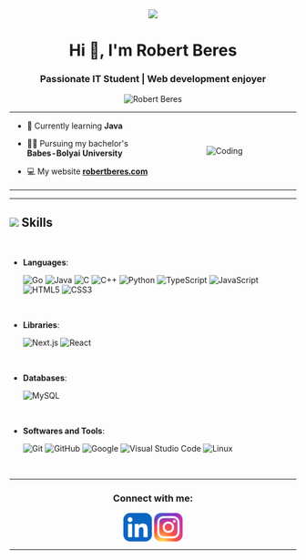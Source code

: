 <p align="center"><picture align="center"><img align="center" src = "https://github.com/7oSkaaa/7oSkaaa/blob/main/Images/about_me.gif?raw=true" width = 50px></picture></p>
<h1 align="center">Hi 👋, I'm Robert Beres</h1>
<h3 align="center">Passionate IT Student | Web development enjoyer</h3>
<p align="center"> <img src="https://komarev.com/ghpvc/?username=Robert076&label=Profile%20views&color=0e75b6&style=flat" alt="Robert Beres" /> </p>

<table align="center">
<tr border="none">
<td width="50%" align="left">
  
- 🌱 Currently learning **Java**

- 🧑‍🎓 Pursuing my bachelor's **Babes-Bolyai University**

- 💻 My website **<a href="https://robertberes.com">robertberes.com</a>**

</td>
<td width="50%" align="center">

  <img align="center" alt="Coding" width="450" src="https://repository-images.githubusercontent.com/588181932/e36ec678-7984-4cdd-8e4c-a3932772ff8e">

  
  </td>
</tr>
</table>

---


## <img src="https://media2.giphy.com/media/QssGEmpkyEOhBCb7e1/giphy.gif?cid=ecf05e47a0n3gi1bfqntqmob8g9aid1oyj2wr3ds3mg700bl&rid=giphy.gif" width ="25"><b> Skills</b>
<br>

<p align="center">

- **Languages**:
  
    ![Go](https://img.shields.io/badge/Go-%2300ADD8.svg?style=for-the-badge&logo=go&logoColor=white)
    ![Java](https://img.shields.io/badge/Java-%23ED8B00.svg?style=for-the-badge&logo=java&logoColor=white)
    ![C](https://img.shields.io/badge/C%20-%232370ED.svg?style=for-the-badge&logo=c&logoColor=white)
    ![C++](https://img.shields.io/badge/C++%20-%2300599C.svg?style=for-the-badge&logo=c%2B%2B&logoColor=white)
    ![Python](https://img.shields.io/badge/Python%20-%2314354C.svg?style=for-the-badge&logo=python&logoColor=white)
    ![TypeScript](https://img.shields.io/badge/TypeScript-%23007ACC.svg?style=for-the-badge&logo=typescript&logoColor=white)
    ![JavaScript](https://img.shields.io/badge/JavaScript%20-%23F7DF1E.svg?style=for-the-badge&logo=javascript&logoColor=black)
    ![HTML5](https://img.shields.io/badge/HTML5%20-%23E34F26.svg?style=for-the-badge&logo=html5&logoColor=white)
    ![CSS3](https://img.shields.io/badge/CSS%20-%231572B6.svg?style=for-the-badge&logo=css3&logoColor=white)

<br>   
    
- **Libraries**:
  
   ![Next.js](https://img.shields.io/badge/Next.js-%23000000.svg?style=for-the-badge&logo=nextdotjs&logoColor=white)
   ![React](https://img.shields.io/badge/React-%2320232a.svg?style=for-the-badge&logo=react&logoColor=%2361DAFB)

<br>

- **Databases**:

    ![MySQL](https://img.shields.io/badge/MySQL-%2300f.svg?style=for-the-badge&logo=mysql&logoColor=white)

<br>

- **Softwares and Tools**:

    ![Git](https://img.shields.io/badge/git-%23F05033.svg?style=for-the-badge&logo=git&logoColor=white)
    ![GitHub](https://img.shields.io/badge/github-%23121011.svg?style=for-the-badge&logo=github&logoColor=white)
    ![Google](https://img.shields.io/badge/google-%234285F4.svg?style=for-the-badge&logo=google&logoColor=white)
    ![Visual Studio Code](https://img.shields.io/badge/Visual%20Studio%20Code-0078d7.svg?style=for-the-badge&logo=visual-studio-code&logoColor=white)
    ![Linux](https://img.shields.io/badge/Linux-FCC624?style=for-the-badge&logo=linux&logoColor=black) 

<br>

---

<h3 align="center">Connect with me:</h3>
<p align="center">
<a href="https://www.linkedin.com/in/robert-beres-90386a252/" target="blank"><img align="center" src="https://github.com/tandpfun/skill-icons/blob/main/icons/LinkedIn.svg" alt="robert-beres" height="50" width="50" /></a>
<a href="https://www.instagram.com/_robert.067/" target="blank"><img align="center" src="https://github.com/tandpfun/skill-icons/blob/main/icons/Instagram.svg" alt="_robert.067" height="50" width="50" /></a>
</p>

---
